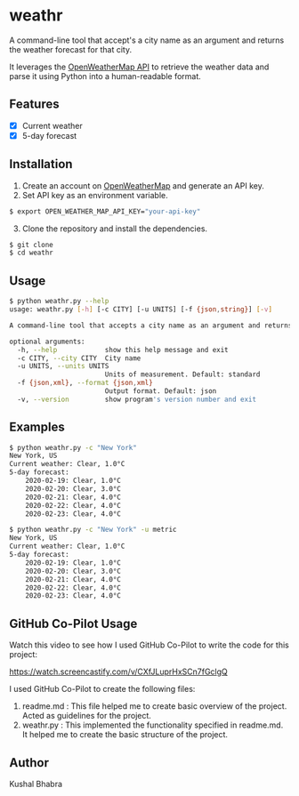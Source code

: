 # weathr
A command-line tool that accept's a city name as an argument and returns the weather forecast for that city.

It leverages the [OpenWeatherMap API](https://openweathermap.org/api) to retrieve the weather data and parse it using Python into a human-readable format.

## Features
- [x] Current weather
- [x] 5-day forecast

## Installation
1. Create an account on [OpenWeatherMap](https://openweathermap.org/api) and generate an API key.
2. Set API key as an environment variable.
```bash
$ export OPEN_WEATHER_MAP_API_KEY="your-api-key"
```
3. Clone the repository and install the dependencies.

```bash
$ git clone
$ cd weathr
```

## Usage
```bash
$ python weathr.py --help
usage: weathr.py [-h] [-c CITY] [-u UNITS] [-f {json,string}] [-v]

A command-line tool that accepts a city name as an argument and returns the weather forecast for that city.

optional arguments:
  -h, --help            show this help message and exit
  -c CITY, --city CITY  City name
  -u UNITS, --units UNITS
                        Units of measurement. Default: standard
  -f {json,xml}, --format {json,xml}
                        Output format. Default: json
  -v, --version         show program's version number and exit
```

## Examples
```bash
$ python weathr.py -c "New York"
New York, US
Current weather: Clear, 1.0°C
5-day forecast:
    2020-02-19: Clear, 1.0°C
    2020-02-20: Clear, 3.0°C
    2020-02-21: Clear, 4.0°C
    2020-02-22: Clear, 4.0°C
    2020-02-23: Clear, 4.0°C
```

```bash
$ python weathr.py -c "New York" -u metric
New York, US
Current weather: Clear, 1.0°C
5-day forecast:
    2020-02-19: Clear, 1.0°C
    2020-02-20: Clear, 3.0°C
    2020-02-21: Clear, 4.0°C
    2020-02-22: Clear, 4.0°C
    2020-02-23: Clear, 4.0°C
```

## GitHub Co-Pilot Usage 

Watch this video to see how I used GitHub Co-Pilot to write the code for this project:

https://watch.screencastify.com/v/CXfJLuprHxSCn7fGclgQ

I used GitHub Co-Pilot to create the following files:
1. readme.md : This file helped me  to create basic overview of the project. Acted as guidelines for the project.
2. weathr.py : This implemented the functionality specified in readme.md. It helped me to create the basic structure of the project.

    
## Author
Kushal Bhabra
